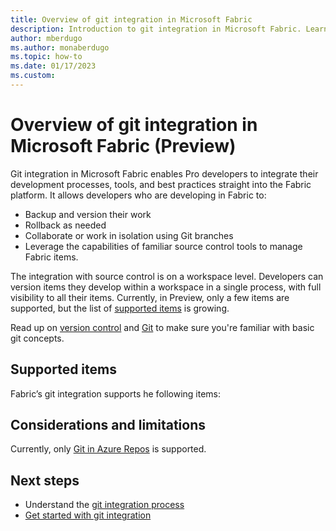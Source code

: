```yaml
---
title: Overview of git integration in Microsoft Fabric
description: Introduction to git integration in Microsoft Fabric. Learn how it works and why to use it.
author: mberdugo
ms.author: monaberdugo
ms.topic: how-to
ms.date: 01/17/2023
ms.custom: 
---
```


# Overview of git integration in Microsoft Fabric (Preview)

Git integration in Microsoft Fabric enables Pro developers to integrate their development processes, tools, and best practices straight into the Fabric platform. It allows developers who are developing in Fabric to:

* Backup and version their work
* Rollback as needed
* Collaborate or work in isolation using Git branches
* Leverage the capabilities of familiar source control tools to manage Fabric items.

The integration with source control is on a workspace level. Developers can version items they develop within a workspace in a single process, with full visibility to all their items. Currently, in Preview, only a few items are supported, but the list of [supported items](#supported-items) is growing.

Read up on [version control](/devops/develop/git/what-is-version-control) and [Git](/devops/develop/git/what-is-git) to make sure you're familiar with basic git concepts.

## Supported items

Fabric’s git integration supports he following items:

## Considerations and limitations

Currently, only [Git in Azure Repos](/azure/devops/repos/get-started/what-is-repos#git) is supported.

## Next steps

* Understand the [git integration process](./git-integration-process.md)
* [Get started with git integration](./git-get-started.md)
